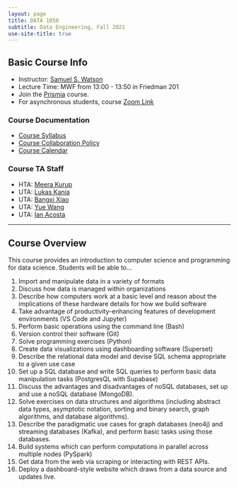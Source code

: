 ```yaml
---
layout: page
title: DATA 1050
subtitle: Data Engineering, Fall 2021
use-site-title: true
---
```


## Basic Course Info  

* Instructor: [Samuel S. Watson](mailto:sswatson@brown.edu)
* Lecture Time: MWF from 13:00 - 13:50 in Friedman 201
* Join the [Prismia](https://prismia.chat/projects/df0ad9ec-c39b-4e73-88aa-4823d7d553ee/join) course.
* For asynchronous students, course [Zoom Link](https://brown.zoom.us/j/97813629574)

### Course Documentation
* [Course Syllabus](docs/course-documents/data1050-syllabus.pdf)
* [Course Collaboration Policy](https://drive.google.com/file/d/1Qw_oouxe1o3tzr6ooB_6Q1ZoXcm-wTc6/view?usp=sharing)
* [Course Calendar](https://calendar.google.com/calendar/u/0?cid=Y19zcTlxcmgwb3V1MjlzMmxoY2cycWJsaW1kY0Bncm91cC5jYWxlbmRhci5nb29nbGUuY29t)

### Course TA Staff
* HTA: [Meera Kurup](meera_kurup@brown.edu)
* UTA: [Lukas Kania](lukas_kania@brown.edu)
* UTA: [Bangxi Xiao](bangxi_xiao@brown.edu)
* UTA: [Yue Wang](yue_wang2@brown.edu)
* UTA: [Ian Acosta](ian_henry_acosta@brown.edu)

---

## Course Overview

This course provides an introduction to computer science and programming for data science. Students will be able to...

1. Import and manipulate data in a variety of formats
2. Discuss how data is managed within organizations
3. Describe how computers work at a basic level and reason about the implications of these hardware details for how we build software
4. Take advantage of productivity-enhancing features of development environments (VS Code and Jupyter)
5. Perform basic operations using the command line (Bash)
6. Version control their software (Git)
7. Solve programming exercises (Python)
8. Create data visualizations using dashboarding software (Superset)
9. Describe the relational data model and devise SQL schema appropriate to a given use case
10. Set up a SQL database and write SQL queries to perform basic data manipulation tasks (PostgresQL with Supabase)
11. Discuss the advantages and disadvantages of noSQL databases, set up and use a noSQL database (MongoDB).
12. Solve exercises on data structures and algorithms (including abstract data types, asymptotic notation, sorting and binary search, graph algorithms, and database algorithms).
13. Describe the paradigmatic use cases for graph databases (neo4j) and streaming databases (Kafka), and perform basic tasks using those databases.
14. Build systems which can perform computations in parallel across multiple nodes (PySpark)
15. Get data from the web via scraping or interacting with REST APIs.
16. Deploy a dashboard-style website which draws from a data source and updates live.
